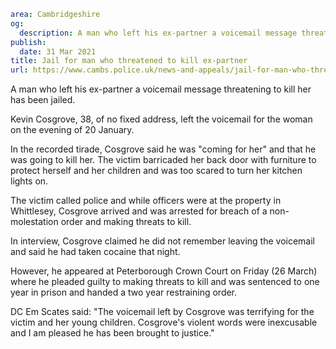```yaml
area: Cambridgeshire
og:
  description: A man who left his ex-partner a voicemail message threatening to kill her has been jailed.
publish:
  date: 31 Mar 2021
title: Jail for man who threatened to kill ex-partner
url: https://www.cambs.police.uk/news-and-appeals/jail-for-man-who-threatened-to-kill-ex-partner
```

A man who left his ex-partner a voicemail message threatening to kill her has been jailed.

Kevin Cosgrove, 38, of no fixed address, left the voicemail for the woman on the evening of 20 January.

In the recorded tirade, Cosgrove said he was "coming for her" and that he was going to kill her. The victim barricaded her back door with furniture to protect herself and her children and was too scared to turn her kitchen lights on.

The victim called police and while officers were at the property in Whittlesey, Cosgrove arrived and was arrested for breach of a non-molestation order and making threats to kill.

In interview, Cosgrove claimed he did not remember leaving the voicemail and said he had taken cocaine that night.

However, he appeared at Peterborough Crown Court on Friday (26 March) where he pleaded guilty to making threats to kill and was sentenced to one year in prison and handed a two year restraining order.

DC Em Scates said: "The voicemail left by Cosgrove was terrifying for the victim and her young children. Cosgrove's violent words were inexcusable and I am pleased he has been brought to justice."
